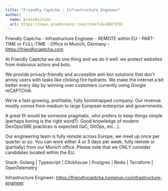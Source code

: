 ```yaml
---
title: "Friendly Captcha : Infrastructure Engineer"
author:
  name: protoduction
  url: https://news.ycombinator.com/item?id=38873791
---
```

Friendly Captcha - Infrastructure Engineer - REMOTE within EU - PART-TIME or FULL-TIME - Office in Munich, Germany - <a href="https:&#x2F;&#x2F;friendlycaptcha.com" rel="nofollow">https:&#x2F;&#x2F;friendlycaptcha.com</a>

At Friendly Captcha we do one thing and we do it well: we protect websites from malicious actors and bots.

We provide privacy-friendly and accessible anti-bot solutions that don’t annoy users with tasks like clicking fire hydrants. We make the internet a bit better every day by winning over customers currently using Google reCAPTCHA.

We’re a fast-growing, profitable, fully bootstrapped company. Our revenue mostly comes from medium to large European enterprise and governments.

A great fit would be someone pragmatic, who prefers to keep things simple (perhaps boring is the right word?). Good knowledge of modern DevOps&#x2F;SRE practices is expected (IaC, GitOps, etc...).

Our engineering team is fully remote across Europe, we meet up once per quarter or so. You can work either 4 or 5 days per week, fully remote or (partially) from our Munich office. Please note that we ONLY consider candidates located within the EU.

Stack: Golang | Typescript | Clickhouse | Postgres | Redis | Terraform | OpenTelemetry

Infrastructure Engineer: <a href="https:&#x2F;&#x2F;friendlycaptcha.homerun.co&#x2F;infrastructure-engineer" rel="nofollow">https:&#x2F;&#x2F;friendlycaptcha.homerun.co&#x2F;infrastructure-engineer</a>
